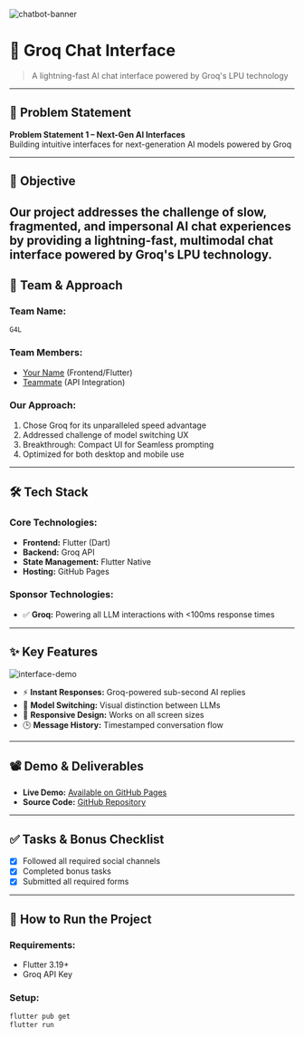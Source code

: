 ![chatbot-banner](https://github.com/user-attachments/assets/a1493b84-e4e2-456e-a791-ce35ee2bcf2f)

# 🚀 Groq Chat Interface

> A lightning-fast AI chat interface powered by Groq's LPU technology

---

## 📌 Problem Statement

**Problem Statement 1 – Next-Gen AI Interfaces**  
Building intuitive interfaces for next-generation AI models powered by Groq

---

## 🎯 Objective

Our project addresses the challenge of slow, fragmented, and impersonal 
AI chat experiences by providing a lightning-fast, multimodal chat interface 
powered by Groq's LPU technology.
---

## 🧠 Team & Approach

### Team Name:  
`G4L`

### Team Members:  
- [Your Name](https://github.com/) (Frontend/Flutter)  
- [Teammate](https://linkedin.com/) (API Integration)  

### Our Approach:  
1. Chose Groq for its unparalleled speed advantage
2. Addressed challenge of model switching UX
3. Breakthrough: Compact UI for Seamless prompting
4. Optimized for both desktop and mobile use

---

## 🛠️ Tech Stack

### Core Technologies:
- **Frontend:** Flutter (Dart)
- **Backend:** Groq API
- **State Management:** Flutter Native
- **Hosting:** GitHub Pages

### Sponsor Technologies:
- ✅ **Groq:** Powering all LLM interactions with <100ms response times


---

## ✨ Key Features

![interface-demo](https://example.com/demo.gif)

- ⚡ **Instant Responses:** Groq-powered sub-second AI replies
- 🎨 **Model Switching:** Visual distinction between LLMs
- 📱 **Responsive Design:** Works on all screen sizes
- 🕒 **Message History:** Timestamped conversation flow

---

## 📽️ Demo & Deliverables

- **Live Demo:** [Available on GitHub Pages]()  
- **Source Code:** [GitHub Repository]()  

---

## ✅ Tasks & Bonus Checklist

- [x] Followed all required social channels
- [x] Completed bonus tasks
- [x] Submitted all required forms

---

## 🧪 How to Run the Project

### Requirements:
- Flutter 3.19+
- Groq API Key

### Setup:
```bash
flutter pub get
flutter run

